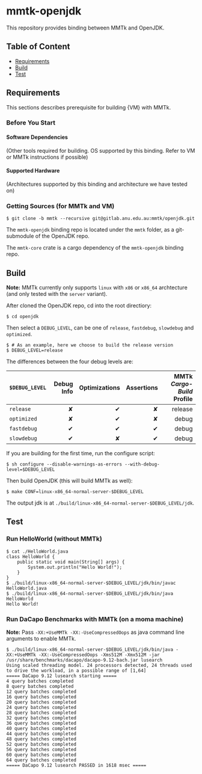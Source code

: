 # mmtk-openjdk

This repository provides binding between MMTk and OpenJDK. 

## Table of Content
* [Requirements](#requirements)
* [Build](#build)
* [Test](#test)

## Requirements

This sections describes prerequisite for building {VM} with MMTk.

### Before You Start

#### Software Dependencies

(Other tools required for building. OS supported by this binding. Refer to VM or MMTk instructions if possible)

#### Supported Hardware

(Architectures supported by this binding and architecture we have tested on)

### Getting Sources (for MMTk and VM)

```console
$ git clone -b mmtk --recursive git@gitlab.anu.edu.au:mmtk/openjdk.git
```

The `mmtk-openjdk` binding repo is located under the `mmtk` folder, as a git-submodule of the OpenJDK repo.

The `mmtk-core` crate is a cargo dependency of the `mmtk-openjdk` binding repo.

## Build

**Note:** MMTk currently only supports `linux` with `x86` or `x86_64` archtecture (and only tested with the `server` variant).

After cloned the OpenJDK repo, cd into the root directiory:

```console
$ cd openjdk
```

Then select a `DEBUG_LEVEL`, can be one of `release`, `fastdebug`, `slowdebug` and `optimized`.

```console
$ # As an example, here we choose to build the release version
$ DEBUG_LEVEL=release
```

The differences between the four debug levels are:

| `$DEBUG_LEVEL` | Debug Info | Optimizations | Assertions | MMTk _Cargo-Build_ Profile |
| -------------- | ----------:| -------------:| ----------:| ------------------------:|
| `release`      |         ✘ |             ✔ |         ✘ |                  release |
| `optimized`    |         ✘ |             ✔ |         ✘ |                    debug |
| `fastdebug`    |         ✔ |             ✔ |         ✔ |                    debug |
| `slowdebug`    |         ✔ |             ✘ |         ✔ |                    debug |

If you are building for the first time, run the configure script:

```console
$ sh configure --disable-warnings-as-errors --with-debug-level=$DEBUG_LEVEL
```

Then build OpenJDK (this will build MMTk as well):

```console
$ make CONF=linux-x86_64-normal-server-$DEBUG_LEVEL
```

The output jdk is at `./build/linux-x86_64-normal-server-$DEBUG_LEVEL/jdk`.

## Test

### Run HelloWorld (without MMTk)

```console
$ cat ./HelloWorld.java
class HelloWorld {
    public static void main(String[] args) {
        System.out.println("Hello World!");
    }
}
$ ./build/linux-x86_64-normal-server-$DEBUG_LEVEL/jdk/bin/javac HelloWorld.java
$ ./build/linux-x86_64-normal-server-$DEBUG_LEVEL/jdk/bin/java HelloWorld
Hello World!
```

### Run DaCapo Benchmarks with MMTk (on a moma machine)

**Note:** Pass `-XX:+UseMMTk -XX:-UseCompressedOops` as java command line arguments to enable MMTk.

```console
$ ./build/linux-x86_64-normal-server-$DEBUG_LEVEL/jdk/bin/java -XX:+UseMMTk -XX:-UseCompressedOops -Xms512M -Xmx512M -jar /usr/share/benchmarks/dacapo/dacapo-9.12-bach.jar lusearch
Using scaled threading model. 24 processors detected, 24 threads used to drive the workload, in a possible range of [1,64]
===== DaCapo 9.12 lusearch starting =====
4 query batches completed
8 query batches completed
12 query batches completed
16 query batches completed
20 query batches completed
24 query batches completed
28 query batches completed
32 query batches completed
36 query batches completed
40 query batches completed
44 query batches completed
48 query batches completed
52 query batches completed
56 query batches completed
60 query batches completed
64 query batches completed
===== DaCapo 9.12 lusearch PASSED in 1618 msec =====
```
